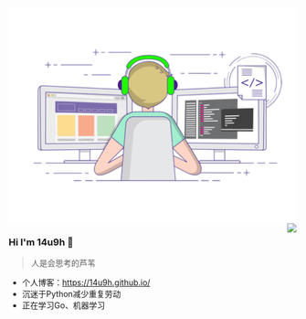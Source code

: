 <p align="center">
  <img align="center" src="https://raw.githubusercontent.com/14u9h/14u9h/main/developer.gif"/>
  <img align="right" src="https://github-readme-stats.vercel.app/api?username=14u9h&show_icons=true&icon_color=805AD5&text_color=718096&bg_color=ffffff&hide_title=true" />
</p>

  

### Hi I'm 14u9h 👋

> 人是会思考的芦苇

- 个人博客：https://14u9h.github.io/
- 沉迷于Python减少重复劳动
- 正在学习Go、机器学习


<!--
**14u9h/14u9h** is a ✨ _special_ ✨ repository because its `README.md` (this file) appears on your GitHub profile.

Here are some ideas to get you started:

- 🔭 I’m currently working on ...
- 🌱 I’m currently learning ...
- 👯 I’m looking to collaborate on ...
- 🤔 I’m looking for help with ...
- 💬 Ask me about ...
- 📫 How to reach me: ...
- 😄 Pronouns: ...
- ⚡ Fun fact: ...
-->
